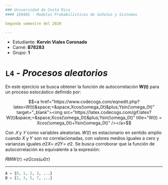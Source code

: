 ```yaml
---
### Universidad de Costa Rica
#### IE0405 - Modelos Probabilísticos de Señales y Sistemas

Segundo semestre del 2020

---
```

* Estudiante: **Kervin Viales Coronado**
* Carné: **B78283**
* Grupo: **1**

# `L4` - *Procesos aleatorios*

En este ejercicio se busca obtener la función de autocorrelación **W(t)** para un proceso estocástico definido por:
```math
<a href="https://www.codecogs.com/eqnedit.php?latex=W(t)&space;=&space;Xcos(\omega_0t)&plus;Ysin(\omega_0t)" target="_blank"><img src="https://latex.codecogs.com/gif.latex?W(t)&space;=&space;Xcos(\omega_0t)&plus;Ysin(\omega_0t)" title="W(t) = Xcos(\omega_0t)+Ysin(\omega_0t)" /></a>
```
Con *𝑋* y *𝑌* como variables aleatorias. 𝑊(𝑡) es estacionario en sentido amplio cuando 𝑋 y 𝑌 son no correlacionadas, con valores medios iguales a cero y varianzas iguales 𝜎2𝑋= 𝜎2𝑌= 𝜎2. Se busca corroborar que la función de autocorrelación es equivalente a la expresión:

𝑅𝑊𝑊(𝜏) =𝜎2cos(𝜔0𝜏)

---
```python
A = {0, 1, 2, 3, ...}
B = {2, 3, 5, 7, ...}
```
